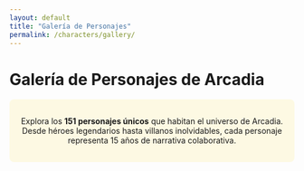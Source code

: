 ```yaml
---
layout: default
title: "Galería de Personajes"
permalink: /characters/gallery/
---
```


# Galería de Personajes de Arcadia

<div class="gallery-intro">
  <p>Explora los <strong>151 personajes únicos</strong> que habitan el universo de Arcadia. Desde héroes legendarios hasta villanos inolvidables, cada personaje representa 15 años de narrativa colaborativa.</p>
</div>

<div class="gallery-container" id="character-gallery">
  <!-- Character cards will be dynamically loaded here -->
</div>

<script src="https://unpkg.com/masonry-layout@4/dist/masonry.pkgd.min.js"></script>
<script src="https://unpkg.com/imagesloaded@4/imagesloaded.pkgd.min.js"></script>

<script>
document.addEventListener('DOMContentLoaded', function() {
  const gallery = document.getElementById('character-gallery');
  
  // Character data - mapping character slugs to their details
  const characters = [
    { slug: '2d', name: '2D', image: '2d.png' },
    { slug: 'alberto-alvarez', name: 'Alberto Álvarez', image: 'alberto-alvarez.png' },
    { slug: 'aldonza-lorenzo', name: 'Aldonza Lorenzo', image: 'Aldonza Lorenzo.png' },
    { slug: 'alfonso-xiii', name: 'Alfonso XIII', image: 'Alfonso Montenegro.png' },
    { slug: 'alice-tesla', name: 'Alice Tesla', image: 'Alice_Tesla.png' },
    { slug: 'ana-montenegro-esfinge-atropos', name: 'Ana Montenegro / Esfinge / Atropos', image: 'ana-montenegro-esfinge-atropos.png' },
    { slug: 'arcadio', name: 'Arcadio', image: 'Arcadio.png' },
    { slug: 'astrid-kayface', name: 'Astrid / Kayface', image: 'Astrid_Kayface.png' },
    { slug: 'autoridad', name: 'Autoridad', image: 'autoridad.png' },
    { slug: 'bailarina', name: 'Bailarina', image: 'Bailarina.png' },
    { slug: 'baron-soledad', name: 'Barón Soledad', image: 'baron-soledad.png' },
    { slug: 'bastet', name: 'Bastet', image: 'bastet.png' },
    { slug: 'bate', name: 'Bate', image: 'Bate.png' },
    { slug: 'bellona', name: 'Bellona', image: 'Bellona.jpg' },
    { slug: 'cacharrero', name: 'Cacharrero', image: 'Cacharrero.png' },
    { slug: 'caos', name: 'Caos', image: 'Caos.png' },
    { slug: 'cerebro', name: 'Cerebro', image: 'cerebro.png' },
    { slug: 'charada', name: 'Charada', image: 'Charada.png' },
    { slug: 'cloris', name: 'Cloris', image: 'Cloris.jpg' },
    { slug: 'comadreja-negra', name: 'Comadreja Negra', image: 'Comadreja negra.png' },
    { slug: 'crazy-mary', name: 'Crazy Mary', image: 'crazy-mary.png' },
    { slug: 'cyberpunk', name: 'Cyberpunk', image: 'cyberpunk.png' },
    { slug: 'david', name: 'David', image: 'david.png' },
    { slug: 'destino', name: 'Destino', image: 'destino.png' },
    { slug: 'diablo', name: 'Diablo', image: 'diablo.png' },
    { slug: 'diana', name: 'Diana', image: 'Diana.png' },
    { slug: 'doctor-anselmo', name: 'Doctor Anselmo', image: 'doctor-anselmo.png' },
    { slug: 'ego', name: 'EGO', image: 'ego.png' },
    { slug: 'el-emperador-oscuro', name: 'El Emperador Oscuro', image: 'El Emperador Oscuro.png' },
    { slug: 'el-faraon', name: 'El Faraón', image: 'El Faraón.png' },
    { slug: 'el-golem', name: 'El Golem', image: 'el-golem.png' },
    { slug: 'el-guardian', name: 'El Guardián', image: 'el-guardian.png' },
    { slug: 'el-mago', name: 'El Mago', image: 'El Mago.png' },
    { slug: 'el-matador', name: 'El Matador', image: 'Matador.png' },
    { slug: 'el-senor-de-las-ratas', name: 'El Señor de las Ratas', image: 'el-senor-de-las-ratas.png' },
    { slug: 'el-viejo', name: 'El Viejo', image: 'el-viejo.png' },
    { slug: 'eneiros', name: 'Eneiros', image: 'Eneiros.png' },
    { slug: 'eslizon-esmeralda', name: 'Eslizón Esmeralda', image: 'Eslizon Esmeralda.png' },
    { slug: 'estocada', name: 'Estocada', image: 'Estocada.png' },
    { slug: 'federico-lopez', name: 'Federico López', image: 'federico-lopez.png' },
    { slug: 'fidel-castro', name: 'Fidel Castro', image: 'Fidel Castro.png' },
    { slug: 'francisco-franco', name: 'Francisco Franco', image: 'Francisco Franco.png' },
    { slug: 'furina', name: 'Furina', image: 'Furina.jpg' },
    { slug: 'garra', name: 'Garra', image: 'Garra.png' },
    { slug: 'general-martinez', name: 'General Martínez', image: 'General Martinez.png' },
    { slug: 'gregor', name: 'Gregor', image: 'gregor.png' },
    { slug: 'gusto', name: 'Gusto', image: 'Gusto.png' },
    { slug: 'hassir', name: 'Hassir', image: 'hassir.png' },
    { slug: 'hermes', name: 'Hermes', image: 'hermes.png' },
    { slug: 'hotman', name: 'Hotman', image: 'Hotman.png' },
    { slug: 'janus', name: 'Janus', image: 'Janus.jpg' },
    { slug: 'john-f-kennedy', name: 'John F. Kennedy', image: 'JFK.png' },
    { slug: 'jorge-espectro', name: 'Jorge / Espectro', image: 'Jorge Espectro.png' },
    { slug: 'jruschov', name: 'Jruschov', image: 'Jruschov.png' },
    { slug: 'justa-justicia-sentencia', name: 'Justa / Justicia / Sentencia', image: 'Justa_Justicia_Sentencia.png' },
    { slug: 'la-baronesa', name: 'La Baronesa', image: 'La Baronesa.png' },
    { slug: 'la-caceria-salvaje', name: 'La Cacería Salvaje', image: 'la-caceria-salvaje.png' },
    { slug: 'la-dama', name: 'La Dama', image: 'la-dama.png' },
    { slug: 'la-emperatriz', name: 'La Emperatriz', image: 'la-emperatriz.png' },
    { slug: 'la-farandula', name: 'La Farándula', image: 'la-farandula.png' },
    { slug: 'la-nueva-sombra', name: 'La Nueva Sombra', image: 'la_nueva_sombra.png' },
    { slug: 'la-sombra', name: 'La Sombra', image: 'La Sombra.png' },
    { slug: 'leon-federico', name: 'León Federico', image: 'leon-federico.png' },
    { slug: 'leopoldo-gomez', name: 'Leopoldo Gómez', image: 'Leopoldo Gomez.png' },
    { slug: 'los-rayos', name: 'Los Rayos', image: 'los_rayos.png' },
    { slug: 'lsd', name: 'LSD', image: 'lsd.png' },
    { slug: 'lumen', name: 'Lúmen', image: 'Lumen.png' },
    { slug: 'marius-fernandez', name: 'Marius Fernández', image: 'marius.png' },
    { slug: 'marta-alberti', name: 'Marta Alberti', image: 'marta-alberti.png' },
    { slug: 'martillo', name: 'Martillo', image: 'martillo.png' },
    { slug: 'maza', name: 'Maza', image: 'Maza.png' },
    { slug: 'mencia-psique-cia', name: 'Mencia / Psique / Cia', image: 'Mencia_Psique_Cia.png' },
    { slug: 'mentallo', name: 'Mentallo', image: 'Mentallo.png' },
    { slug: 'merx', name: 'Merx', image: 'Merx.jpg' },
    { slug: 'mesmero', name: 'Mésmero', image: 'Mésmero.png' },
    { slug: 'metalo', name: 'Metalo', image: 'Metalo.png' },
    { slug: 'mister-skip', name: 'Mister Skip', image: 'mister-skip.png' },
    { slug: 'mulciber', name: 'Mulciber', image: 'Mulcifer.jpg' },
    { slug: 'neon', name: 'Neón', image: 'Neon.png' },
    { slug: 'nube', name: 'Nube', image: 'Nube.png' },
    { slug: 'oido', name: 'Oído', image: 'Oido.png' },
    { slug: 'olfato', name: 'Olfato', image: 'Olfato.png' },
    { slug: 'oneill', name: 'Oneill', image: 'Oneill.png' },
    { slug: 'pandorum', name: 'Pandorum', image: 'Pandorum.png' },
    { slug: 'panuelo', name: 'Pañuelo', image: 'Pañuelo.png' },
    { slug: 'pastel-de-carne', name: 'Pastel de Carne', image: 'Pastel de carne.png' },
    { slug: 'primo-de-rivera', name: 'Primo de Rivera', image: 'Primo de Rivera.png' },
    { slug: 'psicodalia', name: 'Psicodalia', image: 'psicodalia.png' },
    { slug: 'puno-gris', name: 'Puño Gris', image: 'puno-gris.png' },
    { slug: 'raffella-giovanni', name: 'Raffella Giovanni', image: 'raffella-giovanni.png' },
    { slug: 'rayo-igneo', name: 'Rayo Ígneo', image: 'rayo-igneo.png' },
    { slug: 'relampago', name: 'Relámpago', image: 'Relampago.png' },
    { slug: 'roberto-vazquez', name: 'Roberto Vázquez', image: 'roberto-vazquez.png' },
    { slug: 'rojo', name: 'Rojo', image: 'Rojo.png' },
    { slug: 'saltamontes', name: 'Saltamontes', image: 'Saltamontes.png' },
    { slug: 'sara10-mecanica', name: 'Sara10 / Mecánica', image: 'Sara10_Mecánica.png' },
    { slug: 'sedal', name: 'Sedal', image: 'Sedal.png' },
    { slug: 'senora-pepa', name: 'Señora Pepa', image: 'senora-pepa.png' },
    { slug: 'serpiente', name: 'Serpiente', image: 'Serpiente.png' },
    { slug: 'siberia', name: 'Siberia', image: 'siberia.png' },
    { slug: 'superglue', name: 'SuperGlue', image: 'Superglue.png' },
    { slug: 'tacto', name: 'Tacto', image: 'Tacto.png' },
    { slug: 'telarana', name: 'Telaraña', image: 'telarana.png' },
    { slug: 'temblores', name: 'Temblores', image: 'Temblores.png' },
    { slug: 'the-rock', name: 'The Rock', image: 'The Rock.png' },
    { slug: 'thomas-raza', name: 'Thomas / Raza', image: 'Thomas_Raza.png' },
    { slug: 'tifon', name: 'Tifón', image: 'tifon.png' },
    { slug: 'trueno', name: 'Trueno', image: 'Trueno.png' },
    { slug: 'venus-sibila', name: 'Venus / Sibila', image: 'Venus Sibila.png' },
    { slug: 'vista', name: 'Vista', image: 'Vista.png' },
    { slug: 'voltumna', name: 'Voltumna', image: 'Voltumna.jpg' },
    { slug: 'waldo-gutierrez', name: 'Waldo Gutierrez', image: 'Waldo Gutierrez.png' },
    { slug: 'yeng', name: 'Yeng', image: 'Yeng.png' },
    { slug: 'zambo-mambo', name: 'Zambo y Mambo', image: 'zambo-mambo.png' }
  ];

  // Create character cards
  characters.forEach(character => {
    const card = document.createElement('div');
    card.className = 'character-card';
    card.innerHTML = `
      <a href="{{ site.baseurl }}/characters/details/${character.slug}/" class="character-link">
        <div class="character-image-container">
          <img src="{{ site.baseurl }}/assets/img/characters/${character.image}" 
               alt="${character.name}" 
               class="character-image"
               loading="lazy"
               onerror="this.style.display='none'; this.nextElementSibling.style.display='block';">
          <div class="character-placeholder" style="display: none;">
            <span class="character-initial">${character.name.charAt(0)}</span>
          </div>
        </div>
        <div class="character-info">
          <h3 class="character-name">${character.name}</h3>
        </div>
      </a>
    `;
    gallery.appendChild(card);
  });

  // Initialize Masonry after images load
  imagesLoaded(gallery, function() {
    new Masonry(gallery, {
      itemSelector: '.character-card',
      columnWidth: '.character-card',
      gutter: 20,
      fitWidth: true
    });
  });
});
</script>

<style>
.gallery-intro {
  text-align: center;
  margin-bottom: 2rem;
  padding: 1rem;
  background: rgba(255, 215, 0, 0.1);
  border-radius: 8px;
}

.gallery-container {
  margin: 0 auto;
  padding: 20px 0;
}

.character-card {
  width: 200px;
  margin-bottom: 20px;
  background: #fff;
  border-radius: 12px;
  box-shadow: 0 4px 8px rgba(0,0,0,0.1);
  transition: all 0.3s ease;
  overflow: hidden;
}

.character-card:hover {
  transform: translateY(-5px);
  box-shadow: 0 8px 25px rgba(0,0,0,0.15);
}

.character-link {
  display: block;
  text-decoration: none;
  color: inherit;
}

.character-image-container {
  position: relative;
  width: 100%;
  height: 200px;
  overflow: hidden;
  background: #f5f5f5;
}

.character-image {
  width: 100%;
  height: 100%;
  object-fit: cover;
  transition: transform 0.3s ease;
}

.character-card:hover .character-image {
  transform: scale(1.05);
}

.character-placeholder {
  position: absolute;
  top: 0;
  left: 0;
  width: 100%;
  height: 100%;
  display: flex;
  align-items: center;
  justify-content: center;
  background: linear-gradient(135deg, #FFD700, #FFA500);
}

.character-initial {
  font-size: 3rem;
  font-weight: bold;
  color: #fff;
  text-shadow: 2px 2px 4px rgba(0,0,0,0.3);
}

.character-info {
  padding: 15px;
  text-align: center;
}

.character-name {
  margin: 0;
  font-size: 1rem;
  font-weight: bold;
  color: #333;
  font-family: 'Bangers', cursive;
  text-transform: uppercase;
  letter-spacing: 1px;
}

/* Responsive design */
@media (max-width: 768px) {
  .character-card {
    width: 150px;
  }
  
  .character-image-container {
    height: 150px;
  }
  
  .character-name {
    font-size: 0.9rem;
  }
}

@media (max-width: 480px) {
  .gallery-container {
    padding: 10px;
  }
  
  .character-card {
    width: 130px;
    margin-bottom: 15px;
  }
  
  .character-image-container {
    height: 130px;
  }
  
  .character-info {
    padding: 10px;
  }
  
  .character-name {
    font-size: 0.8rem;
  }
}

/* Loading animation */
.character-image {
  opacity: 0;
  transition: opacity 0.3s ease;
}

.character-image.loaded {
  opacity: 1;
}
</style>

<script>
// Add loaded class when images load
document.addEventListener('DOMContentLoaded', function() {
  const images = document.querySelectorAll('.character-image');
  images.forEach(img => {
    if (img.complete) {
      img.classList.add('loaded');
    } else {
      img.addEventListener('load', function() {
        this.classList.add('loaded');
      });
    }
  });
});
</script>